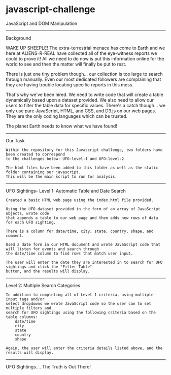 # javascript-challenge
JavaScript and DOM Manipulation

--------------------
Background

WAKE UP SHEEPLE! The extra-terrestrial menace has come to Earth and we here at ALIENS-R-REAL have collected all of the eye-witness reports we could to prove it! All we need to do now is put this information online for the world to see and then the matter will finally be put to rest.

There is just one tiny problem though... our collection is too large to search through manually. Even our most dedicated followers are complaining that they are having trouble locating specific reports in this mess.

That's why we've been hired. We need to write code that will create a table dynamically based upon a dataset provided. We also need to allow our users to filter the table data for specific values. There's a catch though... we only use pure JavaScript, HTML, and CSS, and D3.js on our web pages. They are the only coding languages which can be trusted.

The planet Earth needs to know what we have found!

-----------------
Our Task

    Within the repository for this Javascript challenge, two folders have been created to correspond 
    to the challenges below: UFO-level-1 and UFO-level-2.

    The html files have been added to this folder as well as the static folder containing our javascript. 
    This will be the main script to run for analysis.

   
-------------------
UFO Sightings- Level 1: Automatic Table and Date Search 

    Created a basic HTML web page using the index.html file provided.

    Using the UFO dataset provided in the form of an array of JavaScript objects, wrote code 
    that appends a table to our web page and then adds new rows of data for each UFO sighting.
    
    There is a column for date/time, city, state, country, shape, and comment. 

    Used a date form in our HTML document and wrote JavaScript code that will listen for events and search through 
    the date/time column to find rows that match user input.
    
    The user will enter the date they are interested in to search for UFO sightings and click the "Filter Table" 
    button, and the results will display. 
    
----------------------
    
   Level 2: Multiple Search Categories 

    In addition to completing all of Level 1 criteria, using multiple input tags and/or 
    select dropdowns we wrote JavaScript code so the user can to set multiple filters and 
    search for UFO sightings using the following criteria based on the table columns:
        date/time
        city
        state
        country
        shape
        
    Again, the user will enter the criteria details listed above, and the results will display. 

---------------

UFO Sightings.... The Truth is Out There! 
